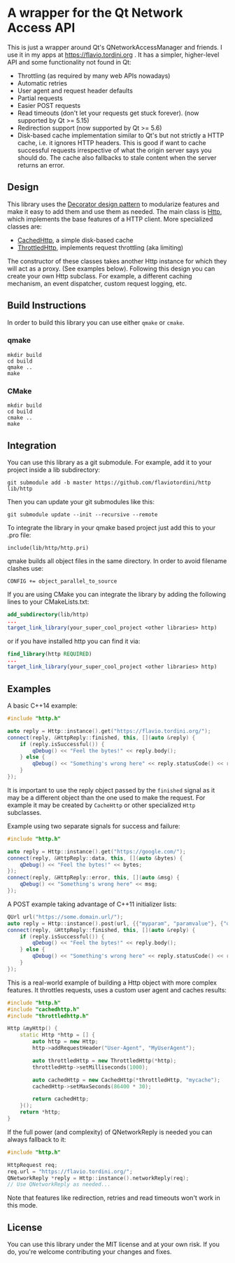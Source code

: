 # A wrapper for the Qt Network Access API

This is just a wrapper around Qt's QNetworkAccessManager and friends. I use it in my apps at https://flavio.tordini.org . It has a simpler, higher-level API and some functionality not found in Qt:

- Throttling (as required by many web APIs nowadays)
- Automatic retries
- User agent and request header defaults
- Partial requests
- Easier POST requests
- Read timeouts (don't let your requests get stuck forever). (now supported by Qt >= 5.15)
- Redirection support (now supported by Qt >= 5.6)
- Disk-based cache implementation similar to Qt's but not strictly a HTTP cache, i.e. it ignores HTTP headers. This is good if want to cache successful requests irrespective of what the origin server says you should do. The cache also fallbacks to stale content when the server returns an error.

## Design

This library uses the [Decorator design pattern](https://en.wikipedia.org/wiki/Decorator_pattern) to modularize features and make it easy to add them and use them as needed. The main class is [Http](https://github.com/flaviotordini/http/blob/master/src/http.h), which implements the base features of a HTTP client. More specialized classes are:

- [CachedHttp](https://github.com/flaviotordini/http/blob/master/src/cachedhttp.h), a simple disk-based cache
- [ThrottledHttp](https://github.com/flaviotordini/http/blob/master/src/throttledhttp.h), implements request throttling (aka limiting)

The constructor of these classes takes another Http instance for which they will act as a proxy. (See examples below). Following this design you can create your own Http subclass. For example, a different caching mechanism, an event dispatcher, custom request logging, etc.


## Build Instructions
In order to build this library you can use either `qmake` or `cmake`.

### qmake
```shell
mkdir build
cd build
qmake ..
make
```

### CMake
```shell
mkdir build
cd build
cmake ..
make
```

## Integration

You can use this library as a git submodule. For example, add it to your project inside a lib subdirectory:

```shell
git submodule add -b master https://github.com/flaviotordini/http lib/http
```

Then you can update your git submodules like this:

```shell
git submodule update --init --recursive --remote
```

To integrate the library in your qmake based project just add this to your .pro file:

```
include(lib/http/http.pri)
```

qmake builds all object files in the same directory. In order to avoid filename clashes use:

```
CONFIG += object_parallel_to_source
```

If you are using CMake you can integrate the library by adding the following lines to your CMakeLists.txt:

```cmake
add_subdirectory(lib/http)
...
target_link_library(your_super_cool_project <other libraries> http)
```
or if you have installed http you can find it via:

```cmake
find_library(http REQUIRED)
...
target_link_library(your_super_cool_project <other libraries> http)
```


## Examples

A basic C++14 example:

```cpp
#include "http.h"

auto reply = Http::instance().get("https://flavio.tordini.org/");
connect(reply, &HttpReply::finished, this, [](auto &reply) {
    if (reply.isSuccessful()) {
        qDebug() << "Feel the bytes!" << reply.body();
    } else {
        qDebug() << "Something's wrong here" << reply.statusCode() << reply.reasonPhrase();
    }
});
```

It is important to use the reply object passed by the `finished` signal as it may be a different object than the one used to make the request. For example it may be created by `CacheHttp` or other specialized `Http` subclasses.

Example using two separate signals for success and failure:
```cpp
#include "http.h"

auto reply = Http::instance().get("https://google.com/");
connect(reply, &HttpReply::data, this, [](auto &bytes) {
    qDebug() << "Feel the bytes!" << bytes;
});
connect(reply, &HttpReply::error, this, [](auto &msg) {
    qDebug() << "Something's wrong here" << msg;
});
```

A POST example taking advantage of C++11 initializer lists:

```cpp
QUrl url("https://some.domain.url/");
auto reply = Http::instance().post(url, {{"myparam", "paramvalue"}, {"otherparam", "foo"}});
connect(reply, &HttpReply::finished, this, [](auto &reply) {
    if (reply.isSuccessful()) {
        qDebug() << "Feel the bytes!" << reply.body();
    } else {
        qDebug() << "Something's wrong here" << reply.statusCode() << reply.reasonPhrase();
    }
});
```

This is a real-world example of building a Http object with more complex features. It throttles requests, uses a custom user agent and caches results:

```cpp
#include "http.h"
#include "cachedhttp.h"
#include "throttledhttp.h"

Http &myHttp() {
    static Http *http = [] {
        auto http = new Http;
        http->addRequestHeader("User-Agent", "MyUserAgent");

        auto throttledHttp = new ThrottledHttp(*http);
        throttledHttp->setMilliseconds(1000);

        auto cachedHttp = new CachedHttp(*throttledHttp, "mycache");
        cachedHttp->setMaxSeconds(86400 * 30);

        return cachedHttp;
    }();
    return *http;
}
```

If the full power (and complexity) of QNetworkReply is needed you can always fallback to it:

```cpp
#include "http.h"

HttpRequest req;
req.url = "https://flavio.tordini.org/";
QNetworkReply *reply = Http::instance().networkReply(req);
// Use QNetworkReply as needed...
```

Note that features like redirection, retries and read timeouts won't work in this mode.

## License

You can use this library under the MIT license and at your own risk. If you do, you're welcome contributing your changes and fixes.
